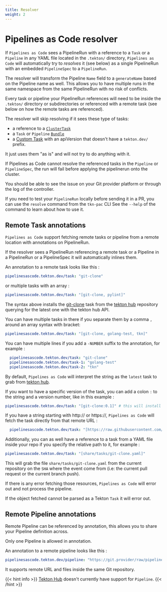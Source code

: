 ```yaml
---
title: Resolver
weight: 2
---
```

# Pipelines as Code resolver

If `Pipelines as Code` sees a PipelineRun with a reference to a `Task` or a
`Pipeline` in any YAML file located in the `.tekton/` directory, `Pipelines as
Code` will automatically try to *resolves* it (see below) as a single
PipelineRun with an embedded `PipelineSpec` to a `PipelineRun`.

The resolver will transform the Pipeline `Name` field to a `generateName` based on the
Pipeline name as well. This allows you to have multiple runs in the same namespace from the same
PipelineRun with no risk of conflicts.

Every task or pipeline your PipelineRun references will need to be inside the
`.tekton/` directory or subdirectories or referenced with a remote task (see
below on how the remote tasks are referenced).

The resolver will skip resolving if it sees these type of tasks:

* a reference to a [`ClusterTask`](https://github.com/tektoncd/pipeline/blob/main/docs/tasks.md#task-vs-clustertask)
* a `Task` or `Pipeline` [`Bundle`](https://github.com/tektoncd/pipeline/blob/main/docs/pipelines.md#tekton-bundles)
* a [Custom Task](https://github.com/tektoncd/pipeline/blob/main/docs/pipelines.md#using-custom-tasks) with an apiVersion that doesn't have a `tekton.dev/` prefix.

It just uses them "as is" and will not try to do anything with it.

If Pipelines as Code cannot resolve the referenced tasks in the `Pipeline` or
`PipelineSpec`, the run will fail before applying the pipelinerun onto the
cluster.

You should be able to see the issue on your Git provider platform or
through the log of the controller.

If you need to test your `PipelineRun` locally before sending it in a PR, you
can use the `resolve` command from the `tkn-pac` CLI See the `--help` of the
command to learn about how to use it.

## Remote Task annotations

`Pipelines as Code` support fetching remote tasks or pipeline from a remote
location with annotations on PipelineRun.

If the resolver sees a PipelineRun referencing a remote task or a Pipeline in
a PipelineRun or a PipelineSpec it will automatically inlines them.

An annotation to a remote task looks like this :

```yaml
pipelinesascode.tekton.dev/task: "git-clone"
```

or multiple tasks with an array :

```yaml
pipelinesascode.tekton.dev/task: "[git-clone, pylint]"
```

The syntax above installs the
[git-clone](https://github.com/tektoncd/catalog/tree/main/task/git-clone) task
from the [tekton hub](https://hub.tekton.dev) repository querying for the latest
one with the tekton hub API.

You can have multiple tasks in there if you separate them by a comma `,` around
an array syntax with bracket:

```yaml
pipelinesascode.tekton.dev/task: "[git-clone, golang-test, tkn]"
```

You can have multiple lines if you add a `-NUMBER` suffix to the annotation, for
example :

```yaml
  pipelinesascode.tekton.dev/task: "git-clone"
  pipelinesascode.tekton.dev/task-1: "golang-test"
  pipelinesascode.tekton.dev/task-2: "tkn"
```

By default, `Pipelines as Code` will interpret the string as the `latest` task to
grab
from [tekton hub](https://hub.tekton.dev).

If you want to have a specific version of the task, you can add a colon `:` to
the string and a version number, like in
this example :

```yaml
pipelinesascode.tekton.dev/task: "[git-clone:0.1]" # this will install git-clone 0.1 from tekton.hub
```

If you have a string starting with http:// or https://, `Pipelines as Code`
will fetch the task directly from that remote URL :

```yaml
  pipelinesascode.tekton.dev/task: "[https://raw.githubusercontent.com/tektoncd/catalog/main/task/git-clone/0.3/git-clone.yaml]"
```

Additionally, you can as well have a reference to a task from a YAML file inside your repo if you specify the relative path to it, for example :

```yaml
pipelinesascode.tekton.dev/task: "[share/tasks/git-clone.yaml]"
```

This will grab the file `share/tasks/git-clone.yaml` from the current
repository on the `SHA` where the event come from (i.e: the current pull
request or the current branch push).

If there is any error fetching those resources, `Pipelines as Code` will error
out and not process the pipeline.

If the object fetched cannot be parsed as a Tekton `Task` it will error out.

## Remote Pipeline annotations

Remote Pipeline can be referenced by annotation, this allows you to share your Pipeline definition across.

Only one Pipeline is allowed in annotation.

An annotation to a remote pipeline looks like this :

```yaml
pipelinesascode.tekton.dev/pipeline: "https://git.provider/raw/pipeline.yaml
```

It supports remote URL and files inside the same Git repository.

{{< hint info >}}
[Tekton Hub](https://hub.tekton.dev) doesn't currently have support for `Pipeline`.
{{< /hint >}}
